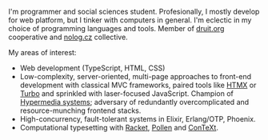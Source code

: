 I'm programmer and social sciences student. Profesionally, I mostly develop for web platform, but I tinker with computers in general. I'm eclectic in my choice of programming languages and tools.
Member of [druit.org](https://druit.org/) cooperative and [nolog.cz](https://nolog.cz/) collective.

My areas of interest:

- Web development (TypeScript, HTML, CSS)
- Low-complexity, server-oriented, multi-page approaches to front-end development with classical MVC frameworks, paired tools like [HTMX](https://htmx.org/) or [Turbo](https://turbo.hotwired.dev/) and sprinkled with laser-focused JavaScript. Champion of [Hypermedia systems](https://hypermedia.systems/); adversary of redundantly overcomplicated and resource-munching frontend stacks.
- High-concurrency, fault-tolerant systems in Elixir, Erlang/OTP, Phoenix.
- Computational typesetting with [Racket](https://racket-lang.org/), [Pollen](https://docs.racket-lang.org/pollen/) and [ConTeXt](https://wiki.contextgarden.net/Main_Page).
